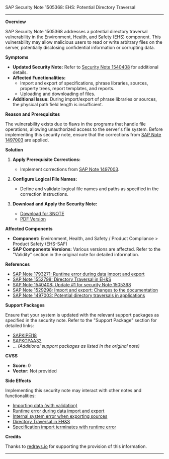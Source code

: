SAP Security Note 1505368: EHS: Potential Directory Traversal

---

**Overview**
  
SAP Security Note 1505368 addresses a potential directory traversal vulnerability in the Environment, Health, and Safety (EHS) component. This vulnerability may allow malicious users to read or write arbitrary files on the server, potentially disclosing confidential information or corrupting data.

**Symptoms**
  
- **Updated Security Note:** Refer to [Security Note 1540408](https://me.sap.com/notes/1540408) for additional details.
- **Affected Functionalities:**
  - Import and export of specifications, phrase libraries, sources, property trees, report templates, and reports.
  - Uploading and downloading of files.
- **Additional Issue:** During import/export of phrase libraries or sources, the physical path field length is insufficient.

**Reason and Prerequisites**
  
The vulnerability exists due to flaws in the programs that handle file operations, allowing unauthorized access to the server's file system. Before implementing this security note, ensure that the corrections from [SAP Note 1497003](https://me.sap.com/notes/1497003) are applied.

**Solution**
  
1. **Apply Prerequisite Corrections:**
   - Implement corrections from [SAP Note 1497003](https://me.sap.com/notes/1497003).
   
2. **Configure Logical File Names:**
   - Define and validate logical file names and paths as specified in the correction instructions.
   
3. **Download and Apply the Security Note:**
   - [Download for SNOTE](https://notesdownloads.sap.com/note/0040000008919492017)
   - [PDF Version](https://me.sap.com/sap/support/sfm/notes/print/0001505368?language=en-US&token=20C3A70BCC8EBDB3515E00F160A9A228)

**Affected Components**
  
- **Component:** Environment, Health, and Safety / Product Compliance > Product Safety (EHS-SAF)
- **SAP Components Versions:** Various versions are affected. Refer to the "Validity" section in the original note for detailed information.

**References**
  
- [SAP Note 1793271: Runtime error during data import and export](https://me.sap.com/notes/1793271)
- [SAP Note 1552798: Directory Traversal in EH&S](https://me.sap.com/notes/1552798)
- [SAP Note 1540408: Update #1 for security Note 1505368](https://me.sap.com/notes/1540408)
- [SAP Note 1529298: Import and export: Changes to the documentation](https://me.sap.com/notes/1529298)
- [SAP Note 1497003: Potential directory traversals in applications](https://me.sap.com/notes/1497003)

**Support Packages**
  
Ensure that your system is updated with the relevant support packages as specified in the security note. Refer to the "Support Package" section for detailed links:
  
- [SAPKIPEI18](https://me.sap.com/supportpackage/SAPKIPEI18)
- [SAPKGPAA32](https://me.sap.com/supportpackage/SAPKGPAA32)
- ... *(Additional support packages as listed in the original note)*

**CVSS**
  
- **Score:** 0
- **Vector:** Not provided

**Side Effects**
  
Implementing this security note may interact with other notes and functionalities:
  
- [Importing data (with validation)](https://me.sap.com/notes/1539751)
- [Runtime error during data import and export](https://me.sap.com/notes/1793271)
- [Internal system error when exporting sources](https://me.sap.com/notes/1627581)
- [Directory Traversal in EH&S](https://me.sap.com/notes/1552798)
- [Specification import terminates with runtime error](https://me.sap.com/notes/1533264)

**Credits**
  
Thanks to [redrays.io](https://redrays.io) for supporting the provision of this information.

---